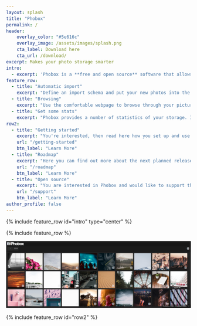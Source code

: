 ```yaml
---
layout: splash
title: "Phobox"
permalink: /
header:
    overlay_color: "#5e616c"
    overlay_image: /assets/images/splash.png
    cta_label: Download here
    cta_url: /download/
excerpt: Makes your photo storage smarter
intro: 
  - excerpt: 'Phobox is a **free and open source** software that allows you to automatically **store your photos** in your directory structure and gives you **convenient access to mobile devices** at home.'
feature_row:
  - title: "Automatic import"
    excerpt: "Define an import schema and put your new photos into the import directory. Phobox organizes the pictures to the correct target directory"
  - title: "Browsing"
    excerpt: "Use the comfortable webpage to browse through your pictures, perhaps on the couch. Search fast for moments by using time information, TAGs or image names."
  - title: "Get some stats"
    excerpt: "Phobox provides a number of statistics of your storage. In which month did you take the most pictures and with which camera?"
row2:
  - title: "Getting started"
    excerpt: "You're interested, then read here how you set up and use Phobox first."
    url: "/getting-started"
    btn_label: "Learn More"
  - title: "Roadmap"
    excerpt: "Here you can find out more about the next planned releases and which features you can look forward to."
    url: "/roadmap"
    btn_label: "Learn More"
  - title: "Open source"
    excerpt: "You are interested in Phobox and would like to support the project yourself?"
    url: "/support"
    btn_label: "Learn More"
author_profile: false
---
```


{% include feature_row id="intro" type="center" %}

{% include feature_row %}

![alt phobox image gallery](/assets/images/phobox_images.png)

{% include feature_row id="row2" %}
